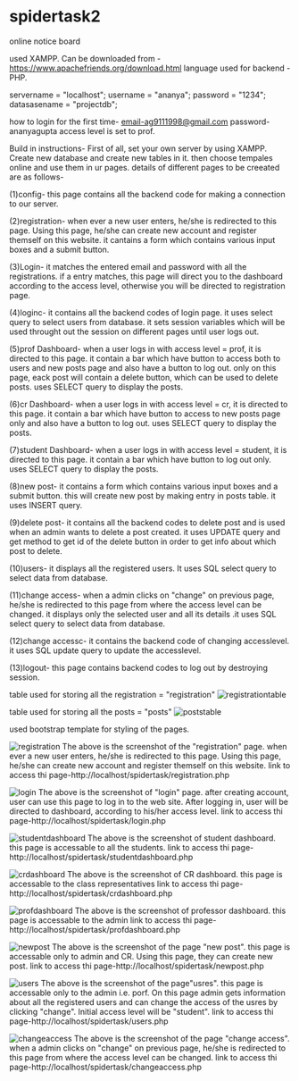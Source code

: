 # spidertask2

online notice board

used XAMPP.
Can be downloaded from - https://www.apachefriends.org/download.html
language used for backend -PHP.

servername = "localhost";
username = "ananya";
password = "1234";
datasasename = "projectdb";

how to login for the first time-
email-ag9111998@gmail.com
password-ananyagupta
access level is set to prof.

Build in instructions-
First of all, set your own server by using XAMPP.
Create new database and create new tables in it.
then choose tempales online and use them in ur pages.
details of different pages to be creeated are as follows-

(1)config- this page contains all the backend code for making a connection to our server.

(2)registration- when ever a new user enters, he/she is redirected to this page. Using this page, he/she can create new account and register themself on this website. it cantains a form which contains various input boxes and a submit button.

(3)Login- it matches the entered email and password with all the registrations. if a entry matches, this page will direct you to the dashboard according to the access level, otherwise you will be directed to registration page. 

(4)loginc- it contains all the backend codes of login page. it uses select query to select users from database. it sets session variables which will be used throught out the session on different pages until user logs out.

(5)prof Dashboard- when a user logs in with access level = prof, it is directed to this page. it contain a bar which have button to access both to users and new posts page and also have a button to log out. only on this page, eack post will contain a delete button, which can be used to delete posts. uses SELECT query to display the posts.

(6)cr Dashboard- when a user logs in with access level = cr, it is directed to this page. it contain a bar which have button to access to new posts page only and also have a button to log out. uses SELECT query to display the posts.

(7)student Dashboard- when a user logs in with access level = student, it is directed to this page. it contain a bar which have button  to log out only. uses SELECT query to display the posts.

(8)new post- it contains a form which contains various input boxes and a submit button. this will create new post by making entry in posts table. it uses INSERT query.

(9)delete post- it contains all the backend codes to delete post and is used when an admin wants to delete a post created. it uses UPDATE query and get method to get id of the delete button in order to get info about which post to delete.

(10)users- it displays all the registered users. It uses SQL select query to select data from database.

(11)change access- when a admin clicks on "change" on previous page, he/she is redirected to this page from where the access level can be changed. it displays only the selected user and all its details .it uses SQL select query to select data from database.

(12)change accessc- it contains the backend code of changing accesslevel. it uses SQL update query to update the accesslevel.

(13)logout- this page contains backend codes to log out by destroying session.

table used for storing all the registration = "registration"
![registrationtable](/screenshots/registrationtable.jpg?raw=true "registrationtable")

table used for storing all the posts = "posts"
![poststable](/screenshots/poststable.jpg?raw=true "poststable")

used bootstrap template for styling of the pages.

![registration](/screenshots/registration.jpg?raw=true "registration")
The above is the screenshot of the "registration" page.
when ever a new user enters, he/she is redirected to this page. Using this page, he/she can create new account and register themself on this website.
link to access thi page-http://localhost/spidertask/registration.php

![login](/screenshots/login.jpg?raw=true "login")
The above is the screenshot of "login" page.
after creating account, user can use this page to log in to the web site.
After logging in, user will be directed to dashboard, according to his/her access level.
link to access thi page-http://localhost/spidertask/login.php

![studentdashboard](/screenshots/studentdashboard.jpg?raw=true "studentdashboard")
The above is the screenshot of student dashboard.
this page is accessable to all the students.
link to access thi page-http://localhost/spidertask/studentdashboard.php

![crdashboard](/screenshots/crdashboard.jpg?raw=true "crdashboard")
The above is the screenshot of CR dashboard.
this page is accessable to the class representatives
link to access thi page-http://localhost/spidertask/crdashboard.php

![profdashboard](/screenshots/profdashboard.jpg?raw=true "profdashboard")
The above is the screenshot of professor dashboard.
this page is accessable to the admin
link to access thi page-http://localhost/spidertask/profdashboard.php

![newpost](/screenshots/newpost.jpg?raw=true "newpost")
The above is the screenshot of the page "new post".
this page is accessable only to admin and CR.
Using this page, they can create new post.
link to access thi page-http://localhost/spidertask/newpost.php

![users](/screenshots/users.jpg?raw=true "users")
The above is the screenshot of the page"usres". this page is accessable only to the admin i.e. porf. 
On this page admin gets information about all the registered users and can change the access of the usres by clicking "change".
Initial access level will be "student".
link to access thi page-http://localhost/spidertask/users.php

![changeaccess](/screenshots/changeaccess.jpg?raw=true "changeaccess")
The above is the screenshot of the page "change access". 
when a admin clicks on "change" on previous page, he/she is redirected to this page from where the access level can be changed.
link to access thi page-http://localhost/spidertask/changeaccess.php

